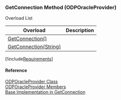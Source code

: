 ﻿### GetConnection Method (ODPOracleProvider)

Overload List

| Overload | Description |
| --- | --- |
| [GetConnection()](FChoice.Common~FChoice.Common.Data.ODPOracleProvider~GetConnection().md) |   |
| [GetConnection(String)](FChoice.Common~FChoice.Common.Data.ODPOracleProvider~GetConnection(String).md) |   |

[!include[Requirements](../partials/requirements.md)]



#### Reference

[ODPOracleProvider Class](FChoice.Common~FChoice.Common.Data.ODPOracleProvider.md)  
[ODPOracleProvider Members](FChoice.Common~FChoice.Common.Data.ODPOracleProvider_members.md)  
[Base Implementation in GetConnection](FChoice.Common~FChoice.Common.Data.DbProvider~GetConnection.md)